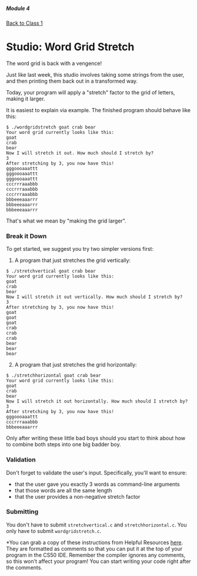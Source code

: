 ##### Module 4
[Back to Class 1](../../class1)
# Studio: Word Grid Stretch

The word grid is back with a vengence!

Just like last week, this studio involves taking some strings from the user, and then printing them back out in a transformed way.

Today, your program will apply a "stretch" factor to the grid of letters, making it larger. 

It is easiest to explain via example. The finished program should behave like this:

```nohighlight
$ ./wordgridstretch goat crab bear
Your word grid currently looks like this:
goat
crab
bear
Now I will stretch it out. How much should I stretch by?
3
After stretching by 3, you now have this!
gggoooaaattt
gggoooaaattt
gggoooaaattt
cccrrraaabbb
cccrrraaabbb
cccrrraaabbb
bbbeeeaaarrr
bbbeeeaaarrr
bbbeeeaaarrr
```

That's what we mean by "making the grid larger". 

### Break it Down

To get started, we suggest you try two simpler versions first:

1. A program that just stretches the grid vertically:
  ```nohighlight
  $ ./stretchvertical goat crab bear
  Your word grid currently looks like this:
  goat
  crab
  bear
  Now I will stretch it out vertically. How much should I stretch by?
  3
  After stretching by 3, you now have this!
  goat
  goat
  goat
  crab
  crab
  crab
  bear
  bear
  bear
  ```

2. A program that just stretches the grid horizontally:
  ```nohighlight
  $ ./stretchhorizontal goat crab bear
  Your word grid currently looks like this:
  goat
  crab
  bear
  Now I will stretch it out horizontally. How much should I stretch by?
  3
  After stretching by 3, you now have this!
  gggoooaaattt
  cccrrraaabbb
  bbbeeeaaarrr
  ```
  
Only after writing these little bad boys should you start to think about how to combine both steps into one big badder boy.


### Validation

Don't forget to validate the user's input. Specifically, you'll want to ensure:

* that the user gave you exactly 3 words as command-line arguments
* that those words are all the same length
* that the user provides a non-negative stretch factor 
 

### Submitting 

You don't have to submit `stretchvertical.c` and `stretchhorizontal.c`. You only have to submit `wordgridstretch.c`.

*You can grab a copy of these instructions from Helpful Resources <a href="../../../../../../..//helpful-resources/modules/module-4.html#class-x-studio-word-grid-stretch" target="_blank">here</a>. They are formatted as comments so that you can put it at the top of your program in the CS50 IDE. Remember the compiler ignores any comments, so this won't affect your program! You can start writing your code right after the comments.
